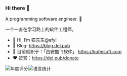 ### Hi there 👋

A programming software engineer. 👻

一个一直在学习路上的软件工程师。

* 👋 Hi, I’m 猫东东@afyi
* 📝 Blog: <https://blog.del.pub>
* 👀 目前就职于：「西安酷飞软件」 <https://kufeisoft.com>
* ❤️ 赞赏：<https://del.pub/donate> 

![年度评分](https://github-readme-stats.vercel.app/api?username=afyi&hide_border=true&theme=vue&show_icons=true&hide=contribs "猫东东今年的一点小作为")![语言统计](https://github-readme-stats.vercel.app/api/top-langs/?username=afyi&layout=compact&hide_border=true&theme=vue&show_icons=true "猫东东主要用什么语言？")
